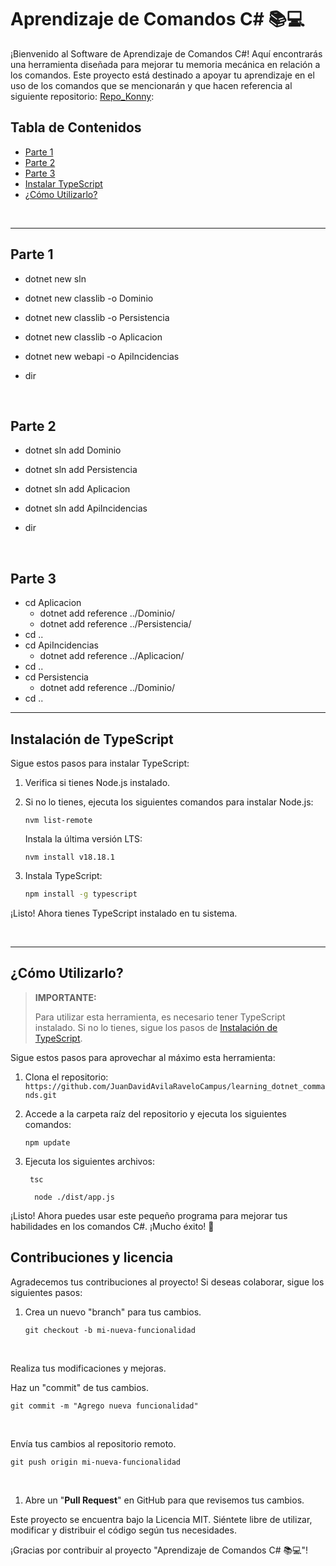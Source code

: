 # Aprendizaje de Comandos C# 📚💻

¡Bienvenido al Software de Aprendizaje de Comandos C#! Aquí encontrarás una herramienta diseñada para mejorar tu memoria mecánica en relación a los comandos. Este proyecto está destinado a apoyar tu aprendizaje en el uso de los comandos que se mencionarán y que hacen referencia al siguiente repositorio: [Repo_Konny](https://github.com/konnylisethalucematorresCAMPUS/KonnyWebApi):

## Tabla de Contenidos

- [Parte 1](#parte-1)
- [Parte 2](#parte-2)
- [Parte 3](#parte-3)
- [Instalar TypeScript](#instalación-de-typescript)
- [¿Cómo Utilizarlo?](#¿cómo-utilizarlo?)



<br>

<hr>

## Parte 1

- dotnet new sln

- dotnet new classlib -o Dominio

- dotnet new classlib -o Persistencia

- dotnet new classlib -o Aplicacion

- dotnet new webapi -o ApiIncidencias

- dir

  <br>

## Parte 2

- dotnet sln add Dominio

- dotnet sln add Persistencia

- dotnet sln add Aplicacion

- dotnet sln add ApiIncidencias

- dir

  <br>

## Parte 3

- cd Aplicacion
  - dotnet add reference ../Dominio/
  - dotnet add reference ../Persistencia/
- cd ..
- cd ApiIncidencias
  - dotnet add reference ../Aplicacion/
- cd ..
- cd Persistencia
  - dotnet add reference ../Dominio/
- cd ..

---

## Instalación de TypeScript

Sigue estos pasos para instalar TypeScript:

1. Verifica si tienes Node.js instalado.
2. Si no lo tienes, ejecuta los siguientes comandos para instalar Node.js:

   ```shell
   nvm list-remote
   ```

   Instala la última versión LTS:

   ```shell
   nvm install v18.18.1
   ```

4. Instala TypeScript:

   ```bash
   npm install -g typescript
   ```

¡Listo! Ahora tienes TypeScript instalado en tu sistema.

<br>

---

## ¿Cómo Utilizarlo?

> **IMPORTANTE:**
>
> Para utilizar esta herramienta, es necesario tener TypeScript instalado. Si no lo tienes, sigue los pasos de [Instalación de TypeScript](#instalación-de-typescript).

Sigue estos pasos para aprovechar al máximo esta herramienta:

1. Clona el repositorio: `https://github.com/JuanDavidAvilaRaveloCampus/learning_dotnet_commands.git`

2. Accede a la carpeta raíz del repositorio y ejecuta los siguientes comandos:

   ```shell
   npm update
   ```

3. Ejecuta los siguientes archivos:

     ```shell
      tsc
      ```

    ```shell
      node ./dist/app.js
      ```

¡Listo! Ahora puedes usar este pequeño programa para mejorar tus habilidades en los comandos C#. ¡Mucho éxito! 🚀



## Contribuciones y licencia 

Agradecemos tus contribuciones al proyecto! Si deseas colaborar, sigue los siguientes pasos:

1. Crea un nuevo "branch" para tus cambios.

   ```
   git checkout -b mi-nueva-funcionalidad    
   ```

   ​    

Realiza tus modificaciones y mejoras.

Haz un "commit" de tus cambios.

```
git commit -m "Agrego nueva funcionalidad"      
```

​    

Envía tus cambios al repositorio remoto.

```
git push origin mi-nueva-funcionalidad    
```

​    

1. Abre un "**Pull Request**" en GitHub para que revisemos tus cambios.

Este proyecto se encuentra bajo la Licencia MIT. Siéntete  libre de utilizar, modificar y distribuir el código según tus   necesidades.

¡Gracias por contribuir al proyecto "Aprendizaje de Comandos C# 📚💻"!